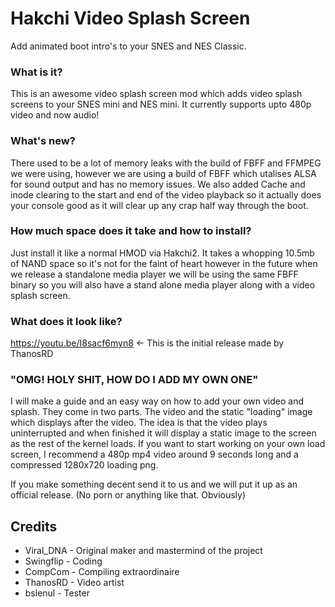 # Hakchi Video Splash Screen

Add animated boot intro's to your SNES and NES Classic.

### What is it?
This is an awesome video splash screen mod which adds video splash screens to your SNES mini and NES mini. It currently supports upto 480p video and now audio!

### What's new?
There used to be a lot of memory leaks with the build of FBFF and FFMPEG we were using, however we are using a build of FBFF which utalises ALSA for sound output and has no memory issues. We also added Cache and inode clearing to the start and end of the video playback so it actually does your console good as it will clear up any crap half way through the boot.

### How much space does it take and how to install?
Just install it like a normal HMOD via Hakchi2. It takes a whopping 10.5mb of NAND space so it's not for the faint of heart however in the future when we release a standalone media player we will be using the same FBFF binary so you will also have a stand alone media player along with a video splash screen.

### What does it look like?
https://youtu.be/I8sacf6myn8 <- This is the initial release made by ThanosRD

### "OMG! HOLY SHIT, HOW DO I ADD MY OWN ONE"
I will make a guide and an easy way on how to add your own video and splash. They come in two parts. The video and the static "loading" image which displays after the video. The idea is that the video plays uninterrupted and when finished it will display a static image to the screen as the rest of the kernel loads. If you want to start working on your own load screen, I recommend a 480p mp4 video around 9 seconds long and a compressed 1280x720 loading png.

If you make something decent send it to us and we will put it up as an official release. (No porn or anything like that. Obviously)

## Credits

- Viral_DNA - Original maker and mastermind of the project
- Swingflip - Coding
- CompCom - Compiling extraordinaire
- ThanosRD - Video artist
- bslenul - Tester
